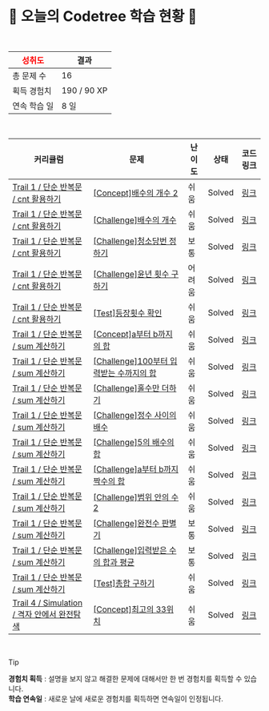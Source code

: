 # 🌲 오늘의 Codetree 학습 현황 🌲

<br />

| <span style="color:red;display:block;text-align:center;"> **성취도**</span> | 결과 |
|---|---|
| 총 문제 수 | 16 |
| 획득 경험치 | 190 / 90 XP |
| 연속 학습 일 | 8 일 |

<br />

|커리큘럼|문제|난이도|상태|코드 링크|
|---|---|---|---|---|
|[Trail 1 / 단순 반복문 / cnt 활용하기](https://https://en.codetree.ai/trail-info/novice-low/)|[[Concept]배수의 개수 2](https://https://en.codetree.ai/trails/complete/curated-cards/intro-number-of-multipliers-2/)|쉬움|Solved|[링크](https://github.com/gamamoe/Codetree-TILs/blob/main/250113/%EB%B0%B0%EC%88%98%EC%9D%98%20%EA%B0%9C%EC%88%98%202/number-of-multipliers-2.py)|
|[Trail 1 / 단순 반복문 / cnt 활용하기](https://https://en.codetree.ai/trail-info/novice-low/)|[[Challenge]배수의 개수](https://https://en.codetree.ai/trails/complete/curated-cards/challenge-number-of-multipliers/)|쉬움|Solved|[링크](https://github.com/gamamoe/Codetree-TILs/blob/main/250113/%EB%B0%B0%EC%88%98%EC%9D%98%20%EA%B0%9C%EC%88%98/number-of-multipliers.py)|
|[Trail 1 / 단순 반복문 / cnt 활용하기](https://https://en.codetree.ai/trail-info/novice-low/)|[[Challenge]청소당번 정하기](https://https://en.codetree.ai/trails/complete/curated-cards/challenge-cleaning-numbering/)|보통|Solved|[링크](https://github.com/gamamoe/Codetree-TILs/blob/main/250113/%EC%B2%AD%EC%86%8C%EB%8B%B9%EB%B2%88%20%EC%A0%95%ED%95%98%EA%B8%B0/cleaning-numbering.py)|
|[Trail 1 / 단순 반복문 / cnt 활용하기](https://https://en.codetree.ai/trail-info/novice-low/)|[[Challenge]윤년 횟수 구하기](https://https://en.codetree.ai/trails/complete/curated-cards/challenge-number-of-leap-years/)|어려움|Solved|[링크](https://github.com/gamamoe/Codetree-TILs/blob/main/250113/%EC%9C%A4%EB%85%84%20%ED%9A%9F%EC%88%98%20%EA%B5%AC%ED%95%98%EA%B8%B0/number-of-leap-years.py)|
|[Trail 1 / 단순 반복문 / cnt 활용하기](https://https://en.codetree.ai/trail-info/novice-low/)|[[Test]등장횟수 확인](https://https://en.codetree.ai/trails/complete/curated-cards/test-check-number-of-appearances/)|쉬움|Solved|[링크](https://github.com/gamamoe/Codetree-TILs/blob/main/250113/%EB%93%B1%EC%9E%A5%ED%9A%9F%EC%88%98%20%ED%99%95%EC%9D%B8/check-number-of-appearances.py)|
|[Trail 1 / 단순 반복문 / sum 계산하기](https://https://en.codetree.ai/trail-info/novice-low/)|[[Concept]a부터 b까지의 합](https://https://en.codetree.ai/trails/complete/curated-cards/intro-sum-from-a-to-b/)|쉬움|Solved|[링크](https://github.com/gamamoe/Codetree-TILs/blob/main/250113/a%EB%B6%80%ED%84%B0%20b%EA%B9%8C%EC%A7%80%EC%9D%98%20%ED%95%A9/sum-from-a-to-b.py)|
|[Trail 1 / 단순 반복문 / sum 계산하기](https://https://en.codetree.ai/trail-info/novice-low/)|[[Challenge]100부터 입력받는 수까지의 합](https://https://en.codetree.ai/trails/complete/curated-cards/challenge-sum-of-the-number-input-from-100/)|쉬움|Solved|[링크](https://github.com/gamamoe/Codetree-TILs/blob/main/250113/100%EB%B6%80%ED%84%B0%20%EC%9E%85%EB%A0%A5%EB%B0%9B%EB%8A%94%20%EC%88%98%EA%B9%8C%EC%A7%80%EC%9D%98%20%ED%95%A9/sum-of-the-number-input-from-100.py)|
|[Trail 1 / 단순 반복문 / sum 계산하기](https://https://en.codetree.ai/trail-info/novice-low/)|[[Challenge]홀수만 더하기](https://https://en.codetree.ai/trails/complete/curated-cards/challenge-add-only-odd-numbers/)|쉬움|Solved|[링크](https://github.com/gamamoe/Codetree-TILs/blob/main/250113/%ED%99%80%EC%88%98%EB%A7%8C%20%EB%8D%94%ED%95%98%EA%B8%B0/add-only-odd-numbers.py)|
|[Trail 1 / 단순 반복문 / sum 계산하기](https://https://en.codetree.ai/trail-info/novice-low/)|[[Challenge]정수 사이의 배수](https://https://en.codetree.ai/trails/complete/curated-cards/challenge-multiplication-between-numbers/)|쉬움|Solved|[링크](https://github.com/gamamoe/Codetree-TILs/blob/main/250113/%EC%A0%95%EC%88%98%20%EC%82%AC%EC%9D%B4%EC%9D%98%20%EB%B0%B0%EC%88%98/multiplication-between-numbers.py)|
|[Trail 1 / 단순 반복문 / sum 계산하기](https://https://en.codetree.ai/trail-info/novice-low/)|[[Challenge]5의 배수의 합](https://https://en.codetree.ai/trails/complete/curated-cards/challenge-sum-of-specific-condition-multiple/)|쉬움|Solved|[링크](https://github.com/gamamoe/Codetree-TILs/blob/main/250113/5%EC%9D%98%20%EB%B0%B0%EC%88%98%EC%9D%98%20%ED%95%A9/sum-of-specific-condition-multiple.py)|
|[Trail 1 / 단순 반복문 / sum 계산하기](https://https://en.codetree.ai/trail-info/novice-low/)|[[Challenge]a부터 b까지 짝수의 합](https://https://en.codetree.ai/trails/complete/curated-cards/challenge-sum-of-even-nums-from-a-to-b/)|쉬움|Solved|[링크](https://github.com/gamamoe/Codetree-TILs/blob/main/250113/a%EB%B6%80%ED%84%B0%20b%EA%B9%8C%EC%A7%80%20%EC%A7%9D%EC%88%98%EC%9D%98%20%ED%95%A9/sum-of-even-nums-from-a-to-b.py)|
|[Trail 1 / 단순 반복문 / sum 계산하기](https://https://en.codetree.ai/trail-info/novice-low/)|[[Challenge]범위 안의 수 2](https://https://en.codetree.ai/trails/complete/curated-cards/challenge-number-in-range-2/)|쉬움|Solved|[링크](https://github.com/gamamoe/Codetree-TILs/blob/main/250113/%EB%B2%94%EC%9C%84%20%EC%95%88%EC%9D%98%20%EC%88%98%202/number-in-range-2.py)|
|[Trail 1 / 단순 반복문 / sum 계산하기](https://https://en.codetree.ai/trail-info/novice-low/)|[[Challenge]완전수 판별기](https://https://en.codetree.ai/trails/complete/curated-cards/challenge-perfect-number-discriminator/)|보통|Solved|[링크](https://github.com/gamamoe/Codetree-TILs/blob/main/250113/%EC%99%84%EC%A0%84%EC%88%98%20%ED%8C%90%EB%B3%84%EA%B8%B0/perfect-number-discriminator.py)|
|[Trail 1 / 단순 반복문 / sum 계산하기](https://https://en.codetree.ai/trail-info/novice-low/)|[[Challenge]입력받은 수의 합과 평균](https://https://en.codetree.ai/trails/complete/curated-cards/challenge-sum-and-average-of-the-inputs/)|보통|Solved|[링크](https://github.com/gamamoe/Codetree-TILs/blob/main/250113/%EC%9E%85%EB%A0%A5%EB%B0%9B%EC%9D%80%20%EC%88%98%EC%9D%98%20%ED%95%A9%EA%B3%BC%20%ED%8F%89%EA%B7%A0/sum-and-average-of-the-inputs.py)|
|[Trail 1 / 단순 반복문 / sum 계산하기](https://https://en.codetree.ai/trail-info/novice-low/)|[[Test]총합 구하기](https://https://en.codetree.ai/trails/complete/curated-cards/test-find-the-total/)|쉬움|Solved|[링크](https://github.com/gamamoe/Codetree-TILs/blob/main/250113/%EC%B4%9D%ED%95%A9%20%EA%B5%AC%ED%95%98%EA%B8%B0/find-the-total.py)|
|[Trail 4 / Simulation / 격자 안에서 완전탐색](https://https://en.codetree.ai/trail-info/intermediate-low/)|[[Concept]최고의 33위치](https://https://en.codetree.ai/trails/complete/curated-cards/intro-best-place-of-33/)|쉬움|Solved|[링크](https://github.com/gamamoe/Codetree-TILs/blob/main/250113/%EC%B5%9C%EA%B3%A0%EC%9D%98%2033%EC%9C%84%EC%B9%98/best-place-of-33.py)|


<br />

> [!TIP]
> **경험치 획득** : 설명을 보지 않고 해결한 문제에 대해서만 한 번 경험치를 획득할 수 있습니다.  
> **학습 연속일** : 새로운 날에 새로운 경험치를 획득하면 연속일이 인정됩니다.

